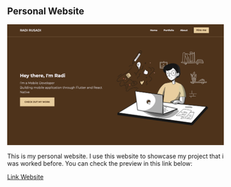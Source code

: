 ## Personal Website 

![Screenshoot](static/images/screenshoot.png)

This is my personal website. I use this website to showcase my project that i was worked before.
You can check the preview in this link below:

[Link Website](https://personal-website-radirs.vercel.app)
